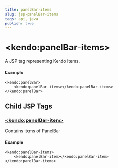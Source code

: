 ```yaml
---
title: panelBar-items
slug: jsp-panelBar-items
tags: api, java
publish: true
---
```


# \<kendo:panelBar-items\>
A JSP tag representing Kendo Items.

#### Example
    <kendo:panelBar>
        <kendo:panelBar-items></kendo:panelBar-items>
    </kendo:panelBar>


## Child JSP Tags

### [\<kendo:panelBar-item\>](/api/wrappers/jsp/panelbar/item)

Contains items of PanelBar

#### Example

    <kendo:panelBar-items>
        <kendo:panelBar-item></kendo:panelBar-item>
    </kendo:panelBar-items>
 
